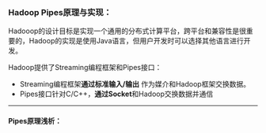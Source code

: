 ### Hadoop Pipes原理与实现：

Hadooop的设计目标是实现一个通用的分布式计算平台，跨平台和兼容性是很重要的，Hadoop的实现是使用Java语言，但用户开发时可以选择其他语言进行开发。

Hadoop提供了Streaming编程框架和Pipes接口：

- Streaming编程框架**通过标准输入/输出** 作为媒介和Hadoop框架交换数据。
- Pipes接口针对C/C++，**通过Socket**和Hadoop交换数据并通信



***

#### Pipes原理浅析：


